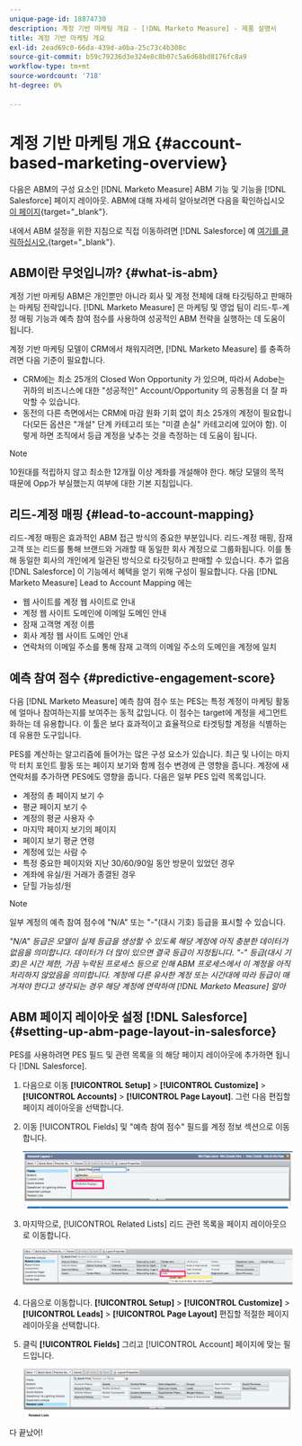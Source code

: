 ```yaml
---
unique-page-id: 18874730
description: 계정 기반 마케팅 개요 - [!DNL Marketo Measure] - 제품 설명서
title: 계정 기반 마케팅 개요
exl-id: 2ead69c0-66da-439d-a0ba-25c73c4b308c
source-git-commit: b59c79236d3e324e8c8b07c5a6d68bd8176fc8a9
workflow-type: tm+mt
source-wordcount: '718'
ht-degree: 0%

---
```


# 계정 기반 마케팅 개요 {#account-based-marketing-overview}

다음은 ABM의 구성 요소인 [!DNL Marketo Measure] ABM 기능 및 기능을 [!DNL Salesforce] 페이지 레이아웃. ABM에 대해 자세히 알아보려면 다음을 확인하십시오 [이 페이지](https://www.marketo.com/account-based-marketing/){target="_blank"}.

내에서 ABM 설정을 위한 지침으로 직접 이동하려면 [!DNL Salesforce] 예 [여기를 클릭하십시오.](/help/advanced-marketo-measure-features/account-based-marketing/account-based-marketing-overview.md#setting-up-abm-page-layout-in-salesforce){target="_blank"}.

## ABM이란 무엇입니까? {#what-is-abm}

계정 기반 마케팅 ABM은 개인뿐만 아니라 회사 및 계정 전체에 대해 타깃팅하고 판매하는 마케팅 전략입니다. [!DNL Marketo Measure] 은 마케팅 및 영업 팀이 리드-투-계정 매핑 기능과 예측 참여 점수를 사용하여 성공적인 ABM 전략을 실행하는 데 도움이 됩니다.

계정 기반 마케팅 모델이 CRM에서 채워지려면, [!DNL Marketo Measure] 를 충족하려면 다음 기준이 필요합니다.

* CRM에는 최소 25개의 Closed Won Opportunity 가 있으며, 따라서 Adobe는 귀하의 비즈니스에 대한 &quot;성공적인&quot; Account/Opportunity 의 공통점을 더 잘 파악할 수 있습니다.
* 동전의 다른 측면에서는 CRM에 마감 원화 기회 없이 최소 25개의 계정이 필요합니다(모든 옵션은 &quot;개설&quot; 단계 카테고리 또는 &quot;미결 손실&quot; 카테고리에 있어야 함). 이렇게 하면 조직에서 등급 계정을 낮추는 것을 측정하는 데 도움이 됩니다.

>[!NOTE]
>
>10원대를 적립하지 않고 최소한 12개월 이상 계좌를 개설해야 한다. 해당 모델의 목적 때문에 Opp가 부실했는지 여부에 대한 기본 지침입니다.

## 리드-계정 매핑 {#lead-to-account-mapping}

리드-계정 매핑은 효과적인 ABM 접근 방식의 중요한 부분입니다. 리드-계정 매핑, 잠재 고객 또는 리드를 통해 브랜드와 거래할 때 동일한 회사 계정으로 그룹화됩니다. 이를 통해 동일한 회사의 개인에게 일관된 방식으로 타깃팅하고 판매할 수 있습니다. 추가 없음 [!DNL Salesforce] 이 기능에서 혜택을 얻기 위해 구성이 필요합니다. 다음 [!DNL Marketo Measure] Lead to Account Mapping 에는

* 웹 사이트를 계정 웹 사이트로 안내
* 계정 웹 사이트 도메인에 이메일 도메인 안내
* 잠재 고객명 계정 이름
* 회사 계정 웹 사이트 도메인 안내
* 연락처의 이메일 주소를 통해 잠재 고객의 이메일 주소의 도메인을 계정에 일치

## 예측 참여 점수 {#predictive-engagement-score}

다음 [!DNL Marketo Measure] 예측 참여 점수 또는 PES는 특정 계정이 마케팅 활동에 얼마나 참여하는지를 보여주는 동적 값입니다. 이 점수는 target에 계정을 세그먼트화하는 데 유용합니다. 이 툴은 보다 효과적이고 효율적으로 타겟팅할 계정을 식별하는 데 유용한 도구입니다.

PES를 계산하는 알고리즘에 들어가는 많은 구성 요소가 있습니다. 최근 및 나이는 마지막 터치 포인트 활동 또는 페이지 보기와 함께 점수 변경에 큰 영향을 줍니다. 계정에 새 연락처를 추가하면 PES에도 영향을 줍니다. 다음은 일부 PES 입력 목록입니다.

* 계정의 총 페이지 보기 수
* 평균 페이지 보기 수
* 계정의 평균 사용자 수
* 마지막 페이지 보기의 페이지
* 페이지 보기 평균 연령
* 계정에 있는 사람 수
* 특정 중요한 페이지와 지난 30/60/90일 동안 방문이 있었던 경우
* 계좌에 유실/원 거래가 종결된 경우
* 닫힐 가능성/원

>[!NOTE]
>
>일부 계정의 예측 참여 점수에 &quot;N/A&quot; 또는 &quot;-&quot;(대시 기호) 등급을 표시할 수 있습니다.

_&quot;N/A&quot; 등급은 모델이 실제 등급을 생성할 수 있도록 해당 계정에 아직 충분한 데이터가 없음을 의미합니다. 데이터가 더 많이 있으면 결국 등급이 지정됩니다._
_&quot;-&quot; 등급(대시 기호)은 시간 제한, 가끔 누락된 프로세스 등으로 인해 ABM 프로세스에서 이 계정을 아직 처리하지 않았음을 의미합니다. 계정에 다른 유사한 계정 또는 시간대에 따라 등급이 매겨져야 한다고 생각되는 경우 해당 계정에 연락하여 [!DNL Marketo Measure] 알아_

## ABM 페이지 레이아웃 설정 [!DNL Salesforce] {#setting-up-abm-page-layout-in-salesforce}

PES를 사용하려면 PES 필드 및 관련 목록을 의 해당 페이지 레이아웃에 추가하면 됩니다 [!DNL Salesforce].

1. 다음으로 이동 **[!UICONTROL Setup]** > **[!UICONTROL Customize]** > **[!UICONTROL Accounts]** > **[!UICONTROL Page Layout]**. 그런 다음 편집할 페이지 레이아웃을 선택합니다.
1. 이동 [!UICONTROL Fields] 및 &quot;예측 참여 점수&quot; 필드를 계정 정보 섹션으로 이동합니다.

   ![](assets/1.png)

1. 마지막으로, [!UICONTROL Related Lists] 리드 관련 목록을 페이지 레이아웃으로 이동합니다.

   ![](assets/2.png)

1. 다음으로 이동합니다. **[!UICONTROL Setup]** > **[!UICONTROL Customize]** > **[!UICONTROL Leads]** > **[!UICONTROL Page Layout]** 편집할 적절한 페이지 레이아웃을 선택합니다.
1. 클릭 **[!UICONTROL Fields]** 그리고 [!UICONTROL Account] 페이지에 맞는 필드입니다.

   ![](assets/3.png)

다 끝났어!

